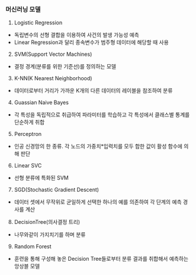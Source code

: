 ### 머신러닝 모델
1. Logistic Regression
 - 독립변수의 선형 결합을 이용하여 사건의 발생 가능성 예측
 - Linear Regression과 달리 종속변수가 범주형 데이터에 해당할 때 사용
2. SVM(Support Vector Machines)
 - 결정 경계(분류를 위한 기준선)를 정의하는 모델
3. K-NN(K Nearest Neighborhood)
 - 데이터로부터 거리가 가까운 K개의 다른 데이터의 레이블을 참조하여 분류
4. Guassian Naive Bayes
 - 각 특성을 독립적으로 취급하여 파라미터를 학습하고 각 특성에서 클래스별 통계를 단순하게 취합
5. Perceptron
 - 인공 신경망의 한 종류. 각 노드의 가중치*입력치를 모두 합한 값이 활성 함수에 의해 판단
6. Linear SVC
 - 선형 분류에 특화된 SVM
7. SGD(Stochastic Gradient Descent)
 - 데이터 셋에서 무작위로 균일하게 선택한 하나의 예를 의존하여 각 단계의 예측 경사를 계산
8. DecisionTree(의사결정 트리)
 - 나무와같이 가지치기를 하며 분류
9. Random Forest
 - 훈련을 통해 구성해 놓은 Decision Tree들로부터 분류 결과를 취합해서 예측하는 앙상블 모델
